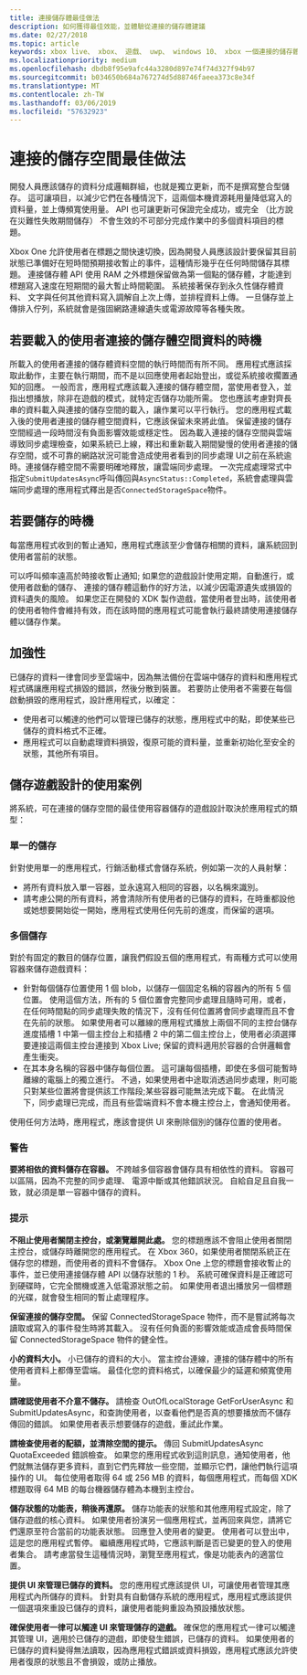 ```yaml
---
title: 連接儲存體最佳做法
description: 如何獲得最佳效能，並體驗從連接的儲存體建議
ms.date: 02/27/2018
ms.topic: article
keywords: xbox live、 xbox、 遊戲、 uwp、 windows 10、 xbox 一個連接的儲存體
ms.localizationpriority: medium
ms.openlocfilehash: dbdb8f95e9afc44a3280d897e74f74d327f94b97
ms.sourcegitcommit: b034650b684a767274d5d88746faeea373c8e34f
ms.translationtype: MT
ms.contentlocale: zh-TW
ms.lasthandoff: 03/06/2019
ms.locfileid: "57632923"
---
```

# <a name="connected-storage-best-practices"></a>連接的儲存空間最佳做法

開發人員應該儲存的資料分成邏輯群組，也就是獨立更新，而不是撰寫整合型儲存。 這可讓項目，以減少它們在各種情況下，這兩個本機資源耗用量降低寫入的資料量，並上傳頻寬使用量。 API 也可讓更新可保證完全成功，或完全 （比方說在災難性失敗期間儲存） 不會生效的不可部分完成作業中的多個資料項目的標題。

Xbox One 允許使用者在標題之間快速切換，因為開發人員應該設計要保留其目前狀態已準備好在短時間預期接收暫止的事件，這種情形幾乎在任何時間儲存其標題。 連接儲存體 API 使用 RAM 之外標題保留做為第一個點的儲存體，才能達到標題寫入速度在短期間的最大暫止時間範圍。 系統接著保存到永久性儲存體資料、 文字與任何其他資料寫入調解自上次上傳，並排程資料上傳。 一旦儲存並上傳排入佇列，系統就會是強固網路連線遺失或電源故障等各種失敗。

## <a name="when-to-load-a-users-connected-storage-space-data"></a>若要載入的使用者連接的儲存體空間資料的時機

所載入的使用者連接的儲存體資料空間的執行時間而有所不同。 應用程式應該採取此動作，主要在執行期間，而不是以回應使用者起始登出，或從系統接收擱置通知的回應。
一般而言，應用程式應該載入連接的儲存體空間，當使用者登入，並指出想播放，除非在遊戲的模式，就特定否儲存功能所需。 您也應該考慮對齊長串的資料載入與連接的儲存空間的載入，讓作業可以平行執行。
您的應用程式載入後的使用者連接的儲存體空間資料，它應該保留未來將此值。 保留連接的儲存空間經過一段時間沒有負面影響效能或穩定性。 因為載入連接的儲存空間與雲端導致同步處理檢查，如果系統已上線，釋出和重新載入期間變慢的使用者連接的儲存空間，或不可靠的網路狀況可能會造成使用者看到的同步處理 UI之前在系統逾時。連接儲存體空間不需要明確地釋放，讓雲端同步處理。 一次完成處理常式中指定`SubmitUpdatesAsync`呼叫傳回與`AsyncStatus::Completed`，系統會處理與雲端同步處理的應用程式釋出是否`ConnectedStorageSpace`物件。

## <a name="when-to-save"></a>若要儲存的時機

每當應用程式收到的暫止通知，應用程式應該至少會儲存相關的資料，讓系統回到使用者當前的狀態。

可以呼叫頻率遠高於時接收暫止通知; 如果您的遊戲設計使用定期，自動進行，或使用者啟動的儲存、 連接的儲存體這動作的好方法，以減少因電源遺失或損毀的資料遺失的風險。
如果您正在開發的 XDK 製作遊戲，當使用者登出時，該使用者的使用者物件會維持有效，而在該時間的應用程式可能會執行最終請使用連接儲存體以儲存作業。

## <a name="robustness"></a>加強性

已儲存的資料一律會同步至雲端中，因為無法備份在雲端中儲存的資料和應用程式程式碼讓應用程式損毀的錯誤，然後分散到裝置。 若要防止使用者不需要在每個啟動損毀的應用程式，設計應用程式，以確定：

-   使用者可以觸達的他們可以管理已儲存的狀態，應用程式中的點，即使某些已儲存的資料格式不正確。
-   應用程式可以自動處理資料損毀，復原可能的資料量，並重新初始化至安全的狀態，其他所有項目。

## <a name="use-cases-for-save-game-designs"></a>儲存遊戲設計的使用案例

將系統，可在連接的儲存空間的最佳使用容器儲存的遊戲設計取決於應用程式的類型：

### <a name="single-save"></a>單一的儲存

針對使用單一的應用程式，行銷活動樣式會儲存系統，例如第一次的人員射擊：

-   將所有資料放入單一容器，並永遠寫入相同的容器，以名稱來識別。
-   請考慮公開的所有資料，將會清除所有使用者的已儲存的資料，在時重都設他或她想要開始從一開始，應用程式使用任何先前的進度，而保留的選項。

### <a name="multiple-saves"></a>多個儲存

對於有固定的數目的儲存位置，讓我們假設五個的應用程式，有兩種方式可以使用容器來儲存遊戲資料：

-   針對每個儲存位置使用 1 個 blob，以儲存一個固定名稱的容器內的所有 5 個位置。 使用這個方法，所有的 5 個位置會完整同步處理且隨時可用，或者，在任何時間點的同步處理失敗的情況下，沒有任何位置將會同步處理而且不會在先前的狀態。 如果使用者可以離線的應用程式播放上兩個不同的主控台儲存進度插槽 1 中第一個主控台上和插槽 2 中的第二個主控台上，使用者必須選擇要連接這兩個主控台連接到 Xbox Live; 保留的資料適用於容器的合併邏輯會產生衝突。
-   在其本身名稱的容器中儲存每個位置。 這可讓每個插槽，即使在多個可能暫時離線的電腦上的獨立進行。 不過，如果使用者中途取消透過同步處理，則可能只對某些位置將會提供該工作階段;某些容器可能無法完成下載。 在此情況下，同步處理已完成，而且有些雲端資料不會本機主控台上，會通知使用者。

使用任何方法時，應用程式，應該會提供 UI 來刪除個別的儲存位置的使用者。

### <a name="warning"></a>警告

**要將相依的資料儲存在容器。** 不跨越多個容器會儲存具有相依性的資料。 容器可以區隔，因為不完整的同步處理、 電源中斷或其他錯誤狀況。 自給自足且自我一致，就必須是單一容器中儲存的資料。

### <a name="tips"></a>提示

**不阻止使用者關閉主控台，或瀏覽離開此處。** 您的標題應該不會阻止使用者關閉主控台，或儲存時離開您的應用程式。 在 Xbox 360，如果使用者關閉系統正在儲存您的標題，而使用者的資料不會儲存。 Xbox One 上您的標題會接收暫止的事件，並已使用連接儲存體 API 以儲存狀態的 1 秒。 系統可確保資料是正確認可到硬碟時，它完全關機或進入低電源狀態之前。 如果使用者退出播放另一個標題的光碟，就會發生相同的暫止處理程序。

**保留連接的儲存空間。** 保留 ConnectedStorageSpace 物件，而不是嘗試將每次讀取或寫入的事件發生時將其載入。 沒有任何負面的影響效能或造成會長時間保留 ConnectedStorageSpace 物件的健全性。

**小的資料大小。** 小已儲存的資料的大小。 當主控台連線，連接的儲存體中的所有使用者資料上都傳至雲端。 最佳化您的資料格式，以確保最少的延遲和頻寬使用量。

**請確認使用者不介意不儲存。** 請檢查 OutOfLocalStorage GetForUserAsync 和 SubmitUpdatesAsync，和查詢使用者，以查看他們是否真的想要播放而不儲存傳回的錯誤。 如果使用者表示想要儲存的遊戲，重試此作業。

**請檢查使用者的配額，並清除空間的提示。** 傳回 SubmitUpdatesAsync QuotaExceeded 錯誤檢查。 如果您的應用程式收到這則訊息，通知使用者，他們就無法儲存更多資料，直到它們先釋放一些空間，並顯示它們，讓他們執行這項操作的 UI。 每位使用者取得 64 或 256 MB 的資料，每個應用程式，而每個 XDK 標題取得 64 MB 的每台機器儲存體為本機到主控台。

**儲存狀態的功能表，稍後再還原。** 儲存功能表的狀態和其他應用程式設定，除了儲存遊戲的核心資料。 如果使用者扮演另一個應用程式，並再回來與您，請將它們還原至符合當前的功能表狀態。
回應登入使用者的變更。 使用者可以登出中，這是您的應用程式暫停。 繼續應用程式時，它應該判斷是否已變更的登入的使用者集合。 請考慮當發生這種情況時，瀏覽至應用程式，像是功能表內的適當位置。

**提供 UI 來管理已儲存的資料。** 您的應用程式應該提供 UI，可讓使用者管理其應用程式內所儲存的資料。 針對具有自動儲存系統的應用程式，應用程式應該提供一個選項來重設已儲存的資料，讓使用者能夠重設為預設播放狀態。

**確保使用者一律可以觸達 UI 來管理儲存的遊戲。** 確保您的應用程式一律可以觸達其管理 UI，適用於已儲存的遊戲，即使發生錯誤，已儲存的資料。 如果使用者的已儲存的資料變得無法讀取，因為應用程式錯誤或資料損毀，應用程式應該允許使用者復原的狀態且不會損毀，或防止播放。